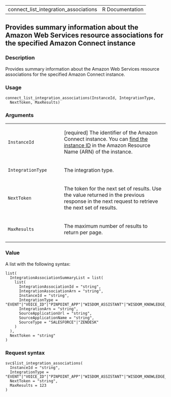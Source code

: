 <table style="width: 100%;">
<tbody>
<tr class="odd">
<td>connect_list_integration_associations</td>
<td style="text-align: right;">R Documentation</td>
</tr>
</tbody>
</table>

## Provides summary information about the Amazon Web Services resource associations for the specified Amazon Connect instance

### Description

Provides summary information about the Amazon Web Services resource
associations for the specified Amazon Connect instance.

### Usage

    connect_list_integration_associations(InstanceId, IntegrationType,
      NextToken, MaxResults)

### Arguments

<table>
<colgroup>
<col style="width: 35%" />
<col style="width: 65%" />
</colgroup>
<tbody>
<tr class="odd">
<td><code
id="connect_list_integration_associations_:_InstanceId">InstanceId</code></td>
<td><p>[required] The identifier of the Amazon Connect instance. You can
<a
href="https://docs.aws.amazon.com/connect/latest/adminguide/find-instance-arn.html">find
the instance ID</a> in the Amazon Resource Name (ARN) of the
instance.</p></td>
</tr>
<tr class="even">
<td><code
id="connect_list_integration_associations_:_IntegrationType">IntegrationType</code></td>
<td><p>The integration type.</p></td>
</tr>
<tr class="odd">
<td><code
id="connect_list_integration_associations_:_NextToken">NextToken</code></td>
<td><p>The token for the next set of results. Use the value returned in
the previous response in the next request to retrieve the next set of
results.</p></td>
</tr>
<tr class="even">
<td><code
id="connect_list_integration_associations_:_MaxResults">MaxResults</code></td>
<td><p>The maximum number of results to return per page.</p></td>
</tr>
</tbody>
</table>

### Value

A list with the following syntax:

    list(
      IntegrationAssociationSummaryList = list(
        list(
          IntegrationAssociationId = "string",
          IntegrationAssociationArn = "string",
          InstanceId = "string",
          IntegrationType = "EVENT"|"VOICE_ID"|"PINPOINT_APP"|"WISDOM_ASSISTANT"|"WISDOM_KNOWLEDGE_BASE"|"CASES_DOMAIN",
          IntegrationArn = "string",
          SourceApplicationUrl = "string",
          SourceApplicationName = "string",
          SourceType = "SALESFORCE"|"ZENDESK"
        )
      ),
      NextToken = "string"
    )

### Request syntax

    svc$list_integration_associations(
      InstanceId = "string",
      IntegrationType = "EVENT"|"VOICE_ID"|"PINPOINT_APP"|"WISDOM_ASSISTANT"|"WISDOM_KNOWLEDGE_BASE"|"CASES_DOMAIN",
      NextToken = "string",
      MaxResults = 123
    )
